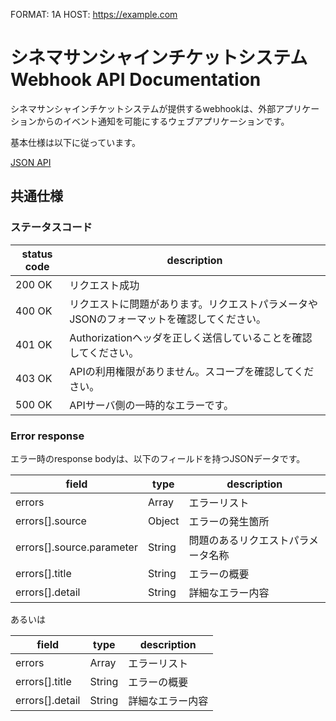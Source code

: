 FORMAT: 1A
HOST: https://example.com

# シネマサンシャインチケットシステム Webhook API Documentation

シネマサンシャインチケットシステムが提供するwebhookは、外部アプリケーションからのイベント通知を可能にするウェブアプリケーションです。

基本仕様は以下に従っています。

[JSON API](http://jsonapi.org/)

## 共通仕様

### ステータスコード

| status code | description                                    |
|-------------|------------------------------------------------|
| 200 OK      | リクエスト成功                                        |
| 400  OK     | リクエストに問題があります。リクエストパラメータやJSONのフォーマットを確認してください。 |
| 401  OK     | Authorizationヘッダを正しく送信していることを確認してください。         |
| 403  OK     | APIの利用権限がありません。スコープを確認してください。                  |
| 500  OK     | APIサーバ側の一時的なエラーです。                             |

### Error response

エラー時のresponse bodyは、以下のフィールドを持つJSONデータです。

| field                     | type   | description       |
|---------------------------|--------|-------------------|
| errors                    | Array  | エラーリスト            |
| errors[].source           | Object | エラーの発生箇所          |
| errors[].source.parameter | String | 問題のあるリクエストパラメータ名称 |
| errors[].title            | String | エラーの概要            |
| errors[].detail           | String | 詳細なエラー内容          |

あるいは

| field           | type   | description |
|-----------------|--------|-------------|
| errors          | Array  | エラーリスト      |
| errors[].title  | String | エラーの概要      |
| errors[].detail | String | 詳細なエラー内容    |

<!-- include(routes/404.md) -->
